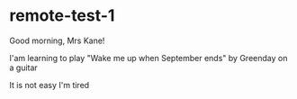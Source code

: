 # remote-test-1

Good morning, Mrs Kane!

I'am learning to play "Wake me up when September ends" by Greenday on a guitar

It is not easy
I'm tired
